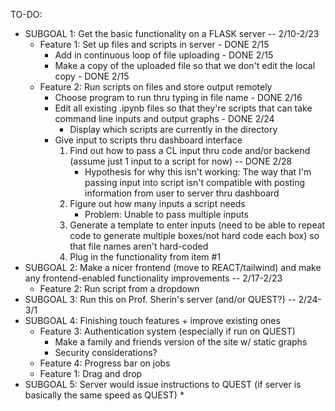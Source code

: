 TO-DO:
* SUBGOAL 1: Get the basic functionality on a FLASK server -- 2/10-2/23
    * Feature 1: Set up files and scripts in server - DONE 2/15
        * Add in continuous loop of file uploading - DONE 2/15
        * Make a copy of the uploaded file so that we don't edit the local copy - DONE 2/15
    * Feature 2: Run scripts on files and store output remotely
        * Choose program to run thru typing in file name - DONE 2/16
        * Edit all existing .ipynb files so that they're scripts that can take command line inputs and output graphs - DONE 2/24 
            * Display which scripts are currently in the directory
        * Give input to scripts thru dashboard interface
            1. Find out how to pass a CL input thru code and/or backend (assume just 1 input to a script for now) -- DONE 2/28
                * Hypothesis for why this isn't working: The way that I'm passing input into script isn't compatible with posting information from user to server thru dashboard
            2. Figure out how many inputs a script needs
                * Problem: Unable to pass multiple inputs
            3. Generate a template to enter inputs (need to be able to repeat code to generate multiple boxes/not hard code each box) so that file names aren't hard-coded
            4. Plug in the functionality from item #1
* SUBGOAL 2: Make a nicer frontend (move to REACT/tailwind) and make any frontend-enabled functionality improvements -- 2/17-2/23
    * Feature 2: Run script from a dropdown
* SUBGOAL 3: Run this on Prof. Sherin's server (and/or QUEST?) -- 2/24-3/1
* SUBGOAL 4: Finishing touch features + improve existing ones
    * Feature 3: Authentication system (especially if run on QUEST)
        * Make a family and friends version of the site w/ static graphs
        * Security considerations?
    * Feature 4: Progress bar on jobs
    * Feature 1: Drag and drop
* SUBGOAL 5: Server would issue instructions to QUEST (if server is basically the same speed as QUEST)
    * 
    
